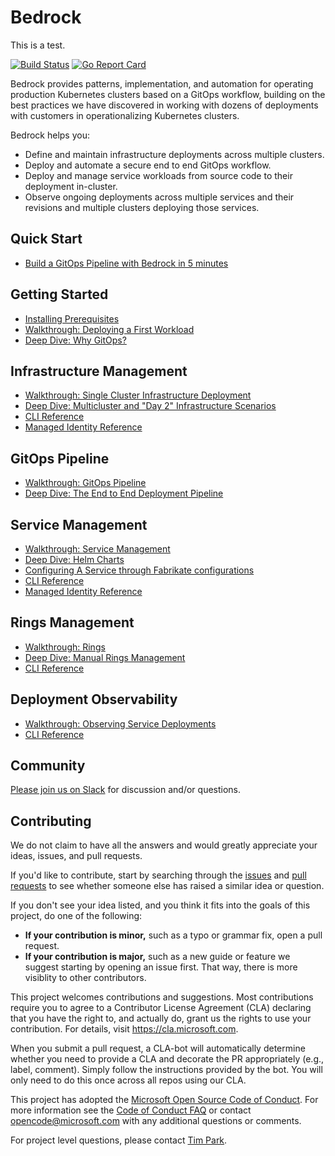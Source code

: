 # Bedrock

This is a test.

[![Build Status](https://dev.azure.com/epicstuff/bedrock/_apis/build/status/Microsoft.bedrock?branchName=master)](https://dev.azure.com/epicstuff/bedrock/_build/latest?definitionId=54&branchName=master)
[![Go Report Card](https://goreportcard.com/badge/github.com/microsoft/bedrock)](https://goreportcard.com/report/github.com/microsoft/bedrock)

Bedrock provides patterns, implementation, and automation for operating production Kubernetes clusters based on a GitOps workflow, building on the best practices we have discovered in working with dozens of deployments with customers in operationalizing Kubernetes clusters.

Bedrock helps you:
* Define and maintain infrastructure deployments across multiple clusters.
* Deploy and automate a secure end to end GitOps workflow.
* Deploy and manage service workloads from source code to their deployment in-cluster.
* Observe ongoing deployments across multiple services and their revisions and multiple clusters deploying those services.

## Quick Start
* [Build a GitOps Pipeline with Bedrock in 5 minutes](./docs/gitops-quickstart.md)

## Getting Started
* [Installing Prerequisites](./tools/prereqs/README.md)
* [Walkthrough: Deploying a First Workload](./docs/firstWorkload)
* [Deep Dive: Why GitOps?](./docs/why-gitops.md)

## Infrastructure Management
* [Walkthrough: Single Cluster Infrastructure Deployment](./docs/single-cluster.md)
* [Deep Dive: Multicluster and "Day 2" Infrastructure Scenarios](./docs/multicluster.md)
* [CLI Reference](https://github.com/microsoft/bedrock-cli/blob/master/guides/cloud-infra-management.md)
* [Managed Identity Reference](./docs/managed-identity.md)

## GitOps Pipeline
* [Walkthrough: GitOps Pipeline](./docs/hld-to-manifest.md)
* [Deep Dive: The End to End Deployment Pipeline](./docs/gitops-pipeline.md)

## Service Management
* [Walkthrough: Service Management](./docs/services.md)
* [Deep Dive: Helm Charts](https://github.com/microsoft/bedrock-cli/blob/master/guides/building-helm-charts-for-bedrock.md)
* [Configuring A Service through Fabrikate configurations](./docs/service-configuration.md)
* [CLI Reference](https://github.com/microsoft/bedrock-cli/blob/master/guides/service-management.md)
* [Managed Identity Reference](./docs/managed-identity.md)

## Rings Management
* [Walkthrough: Rings](./docs/rings.md)
* [Deep Dive: Manual Rings Management](https://github.com/microsoft/bedrock-cli/blob/master/guides/manual-guide-to-rings.md)
* [CLI Reference](https://github.com/microsoft/bedrock-cli/blob/master/guides/rings-101.md)

## Deployment Observability
* [Walkthrough: Observing Service Deployments](./docs/introspection.md)
* [CLI Reference](https://github.com/microsoft/bedrock-cli/blob/master/guides/service-introspection.md)

## Community

[Please join us on Slack](https://join.slack.com/t/bedrockco/shared_invite/enQtNjIwNzg3NTU0MDgzLWRiYzQxM2ZmZjQ2NGE2YjA2YTJmMjg3ZmJmOTQwOWY0MTU3NDVkNDJkZDUyMDExZjIxNTg5NWY3MTI3MzFiN2U) for discussion and/or questions.

## Contributing

We do not claim to have all the answers and would greatly appreciate your ideas, issues, and pull requests. 

If you'd like to contribute, start by searching through the [issues](https://github.com/microsoft/bedrock/issues) and [pull requests](https://github.com/microsoft/bedrock/pulls) to see whether someone else has raised a similar idea or question.

If you don't see your idea listed, and you think it fits into the goals of this project, do one of the following:
* **If your contribution is minor,** such as a typo or grammar fix, open a pull request.
* **If your contribution is major,** such as a new guide or feature we suggest starting by opening an issue first. That way, there is more visiblity to other contributors.

This project welcomes contributions and suggestions. Most contributions require you to agree to a
Contributor License Agreement (CLA) declaring that you have the right to, and actually do, grant us
the rights to use your contribution. For details, visit https://cla.microsoft.com.

When you submit a pull request, a CLA-bot will automatically determine whether you need to provide
a CLA and decorate the PR appropriately (e.g., label, comment). Simply follow the instructions
provided by the bot. You will only need to do this once across all repos using our CLA.

This project has adopted the [Microsoft Open Source Code of Conduct](https://opensource.microsoft.com/codeofconduct/).
For more information see the [Code of Conduct FAQ](https://opensource.microsoft.com/codeofconduct/faq/) or
contact [opencode@microsoft.com](mailto:opencode@microsoft.com) with any additional questions or comments.

For project level questions, please contact [Tim Park](mailto:tpark@microsoft.com).
